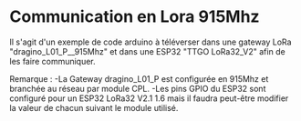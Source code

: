 # Communication en Lora 915Mhz
 Il s'agit d'un exemple de code arduino à téléverser dans une gateway LoRa "dragino_L01_P__915Mhz" et dans une ESP32 "TTGO LoRa32_V2" afin de les faire communiquer.
 
 Remarque : 
 -La Gateway dragino_L01_P est configurée en 915Mhz et branchée au réseau par module CPL.
 -Les pins GPIO du ESP32 sont configuré pour un ESP32 LoRa32 V2.1 1.6 mais il faudra peut-être modifier la valeur de chacun suivant le module utilisé. 
